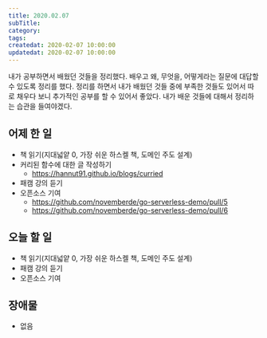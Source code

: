 ```yaml
---
title: 2020.02.07
subTitle:
category:
tags:
createdat: 2020-02-07 10:00:00
updatedat: 2020-02-07 10:00:00
---
```


내가 공부하면서 배웠던 것들을 정리했다. 배우고 왜, 무엇을, 어떻게라는 질문에 대답할 수 있도록 정리를 했다. 정리를 하면서 내가 배웠던 것들 중에 부족한 것들도 있어서 따로 채우다 보니 추가적인 공부를 할 수 있어서 좋았다. 내가 배운 것들에 대해서 정리하는 습관을 들여야겠다.

## 어제 한 일

* 책 읽기(지대넓얕 0, 가장 쉬운 하스켈 책, 도메인 주도 설계)
* 커리된 함수에 대한 글 작성하기
  * <https://hannut91.github.io/blogs/curried>
* 패캠 강의 듣기
* 오픈소스 기여
  * <https://github.com/novemberde/go-serverless-demo/pull/5>
  * <https://github.com/novemberde/go-serverless-demo/pull/6>

## 오늘 할 일

* 책 읽기(지대넓얕 0, 가장 쉬운 하스켈 책, 도메인 주도 설계)
* 패캠 강의 듣기
* 오픈소스 기여

## 장애물

* 없음
